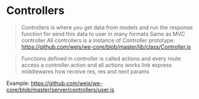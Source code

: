 # Controllers

> Controllers is where you get data from models and run the response function for send this data to user in many formats
> Same as MVC controller
> All controllers is a instance of Controller prototype: https://github.com/wejs/we-core/blob/master/lib/class/Controller.js

> Functions defined in controller is called actions and every route access a controller.action and all actions works link express middlewares how receive res, res and next params


Example: https://github.com/wejs/we-core/blob/master/server/controllers/user.js